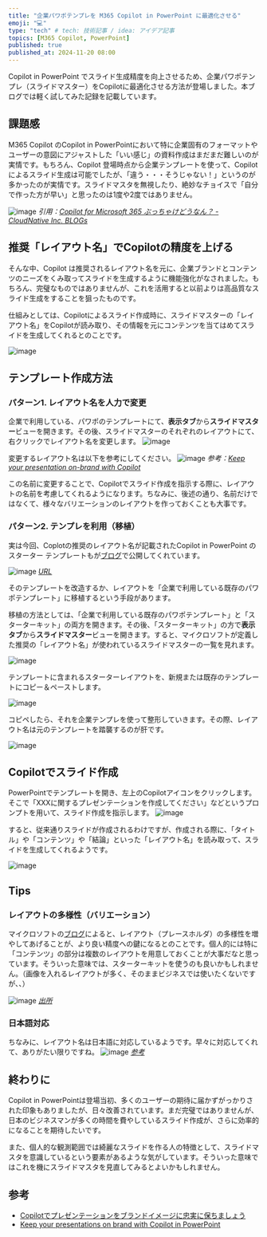 ```yaml
---
title: "企業パワポテンプレを M365 Copilot in PowerPoint に最適化させる"
emoji: "💻" 
type: "tech" # tech: 技術記事 / idea: アイデア記事
topics: [M365 Copilot, PowerPoint] 
published: true
published_at: 2024-11-20 08:00
---
```

Copilot in PowerPoint でスライド生成精度を向上させるため、企業パワポテンプレ（スライドマスター）をCopilotに最適化させる方法が登場しました。本ブログでは軽く試してみた記録を記載しています。

## 課題感
M365 Copilot のCopilot in PowerPointにおいて特に企業固有のフォーマットやユーザーの意図にアジャストした「いい感じ」の資料作成はまだまだ難しいのが実情です。もちろん、Copilot 登場時点から企業テンプレートを使って、Copilotによるスライド生成は可能でしたが、「違う・・・そうじゃない！」というのが多かったのが実情です。スライドマスタを無視したり、絶妙なチョイスで「自分で作った方が早い」と思ったのは1度や2度ではありません。

![image](https://github.com/user-attachments/assets/bb5bc03c-318a-41fd-b15b-bc48eceb9c7f)
*引用：[Copilot for Microsoft 365 ぶっちゃけどうなん？ - CloudNative Inc. BLOGs](https://blog.cloudnative.co.jp/22728/#co-index-5)*

## 推奨「レイアウト名」でCopilotの精度を上げる
そんな中、Copilot は推奨されるレイアウト名を元に、企業ブランドとコンテンツのニーズをくみ取ってスライドを生成するように機能強化がなされました。もちろん、完璧なものではありませんが、これを活用すると以前よりは高品質なスライド生成をすることを狙ったものです。

仕組みとしては、Copilotによるスライド作成時に、スライドマスターの「レイアウト名」をCopilotが読み取り、その情報を元にコンテンツを当てはめてスライドを生成してくれるとのことです。

![image](https://github.com/user-attachments/assets/f183bcb8-cf7e-4bf2-b18e-892f0f904853)

## テンプレート作成方法
### パターン1. レイアウト名を人力で変更
企業で利用している、パワポのテンプレートにて、**表示タブ**から**スライドマスター**ビューを開きます。その後、スライドマスターのそれぞれのレイアウトにて、右クリックでレイアウト名を変更します。
![image](https://github.com/user-attachments/assets/72037640-ff9f-4c27-ae9b-b4a4769e2ffa)

変更するレイアウト名は以下を参考にしてください。
![image](https://github.com/user-attachments/assets/fbac8b85-eeee-4aab-9c0b-f20bb3dcc176)
*参考：[Keep your presentation on-brand with Copilot](https://support.microsoft.com/en-us/topic/keep-your-presentation-on-brand-with-copilot-046c23d5-012e-49e0-8579-fe49302959fc?preview=true)*

この名前に変更することで、Copilotでスライド作成を指示する際に、レイアウトの名前を考慮してくれるようになります。ちなみに、後述の通り、名前だけではなくて、様々なバリエーションのレイアウトを作っておくことも大事です。

### パターン2. テンプレを利用（移植）
実は今回、Coplotの推奨のレイアウト名が記載されたCopilot in PowerPoint のスターター テンプレートもが[ブログ](https://techcommunity.microsoft.com/blog/microsoft365insiderblog/keep-your-presentations-on-brand-with-copilot-in-powerpoint/4295913)で公開してくれています。

![image](https://github.com/user-attachments/assets/0ee5bf2c-7c89-4713-8d11-3dec93b4eb0e)
*[URL](https://techcommunity.microsoft.com/blog/microsoft365insiderblog/keep-your-presentations-on-brand-with-copilot-in-powerpoint/4295913)*

そのテンプレートを改造するか、レイアウトを「企業で利用している既存のパワポテンプレート」に移植するという手段があります。

移植の方法としては、「企業で利用している既存のパワポテンプレート」と「スターターキット」の両方を開きます。その後、「スターターキット」の方で**表示タブ**から**スライドマスター**ビューを開きます。すると、マイクロソフトが定義した推奨の「レイアウト名」が使われているスライドマスターの一覧を見れます。

![image](https://github.com/user-attachments/assets/5fb496b3-6baf-4995-b542-3ec0aa16499d)

テンプレートに含まれるスターターレイアウトを、新規または既存のテンプレートにコピー＆ペーストします。

![image](https://github.com/user-attachments/assets/315a36b1-2ab0-4e3c-b76f-b0a2f908bf3f)

コピペしたら、それを企業テンプレを使って整形していきます。その際、レイアウト名は元のテンプレートを踏襲するのが肝です。

![image](https://github.com/user-attachments/assets/4e91ea1f-565b-4898-bb90-cf56dad90695)

## Copilotでスライド作成
PowerPointでテンプレートを開き、左上のCopilotアイコンをクリックします。そこで「XXXに関するプレゼンテーションを作成してください」などというプロンプトを用いて、スライド作成を指示します。
![image](https://github.com/user-attachments/assets/c7396a03-fb0b-4e61-9f9b-55d4c08c8d8a)

すると、従来通りスライドが作成されるわけですが、作成される際に、「タイトル」や「コンテンツ」や「結論」といった「レイアウト名」を読み取って、スライドを生成してくれるようです。

![image](https://github.com/user-attachments/assets/7818232b-1a4d-492d-935c-b2b2d3157b8f)

## Tips
### レイアウトの多様性（バリエーション）
マイクロソフトの[ブログ](https://techcommunity.microsoft.com/blog/microsoft365insiderblog/keep-your-presentations-on-brand-with-copilot-in-powerpoint/4295913)によると、レイアウト（プレースホルダ）の多様性を増やしてあげることが、より良い精度への鍵になるとのことです。個人的には特に「コンテンツ」の部分は複数のレイアウトを用意しておくことが大事だなと思っています。そういった意味では、スターターキットを使うのも良いかもしれません。（画像を入れるレイアウトが多く、そのままビジネスでは使いたくないですが、、）

![image](https://github.com/user-attachments/assets/c35003f6-b66d-4b35-9a81-5dcf792124ba)
*[出所](https://techcommunity.microsoft.com/blog/microsoft365insiderblog/keep-your-presentations-on-brand-with-copilot-in-powerpoint/4295913)*

### 日本語対応
ちなみに、レイアウト名は日本語に対応しているようです。早々に対応してくれて、ありがたい限りですね。
![image](https://github.com/user-attachments/assets/4d925195-9e88-477c-89ca-2a34679729c7)
*[参考](https://support.microsoft.com/en-us/topic/keep-your-presentation-on-brand-with-copilot-046c23d5-012e-49e0-8579-fe49302959fc?preview=true)*

## 終わりに
Copilot in PowerPointは登場当初、多くのユーザーの期待に届かずがっかりされた印象もありましたが、日々改善されています。まだ完璧ではありませんが、日本のビジネスマンが多くの時間を費やしているスライド作成が、さらに効率的になることを期待したいです。

また、個人的な観測範囲では綺麗なスライドを作る人の特徴として、スライドマスタを意識しているという要素があるような気がしています。そういった意味ではこれを機にスライドマスタを見直してみるとよいかもしれません。

## 参考
- [Copilotでプレゼンテーションをブランドイメージに忠実に保ちましょう](https://support.microsoft.com/en-us/topic/keep-your-presentation-on-brand-with-copilot-046c23d5-012e-49e0-8579-fe49302959fc?preview=true)
- [Keep your presentations on brand with Copilot in PowerPoint](https://techcommunity.microsoft.com/blog/microsoft365insiderblog/keep-your-presentations-on-brand-with-copilot-in-powerpoint/4295913?ocid=usoc_TWITTER_M365_spl100006689760691)
